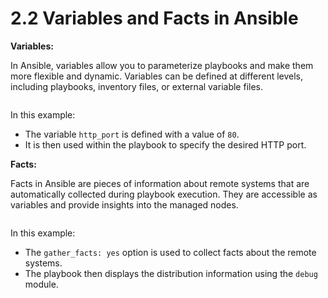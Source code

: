 # 2.2 Variables and Facts in Ansible

**Variables:**

In Ansible, variables allow you to parameterize playbooks and make them more flexible and dynamic. Variables can be defined at different levels, including playbooks, inventory files, or external variable files.

```yaml

```

In this example:

- The variable `http_port` is defined with a value of `80`.
- It is then used within the playbook to specify the desired HTTP port.

**Facts:**

Facts in Ansible are pieces of information about remote systems that are automatically collected during playbook execution. They are accessible as variables and provide insights into the managed nodes.

```yaml

```

In this example:

- The `gather_facts: yes` option is used to collect facts about the remote systems.
- The playbook then displays the distribution information using the `debug` module.
